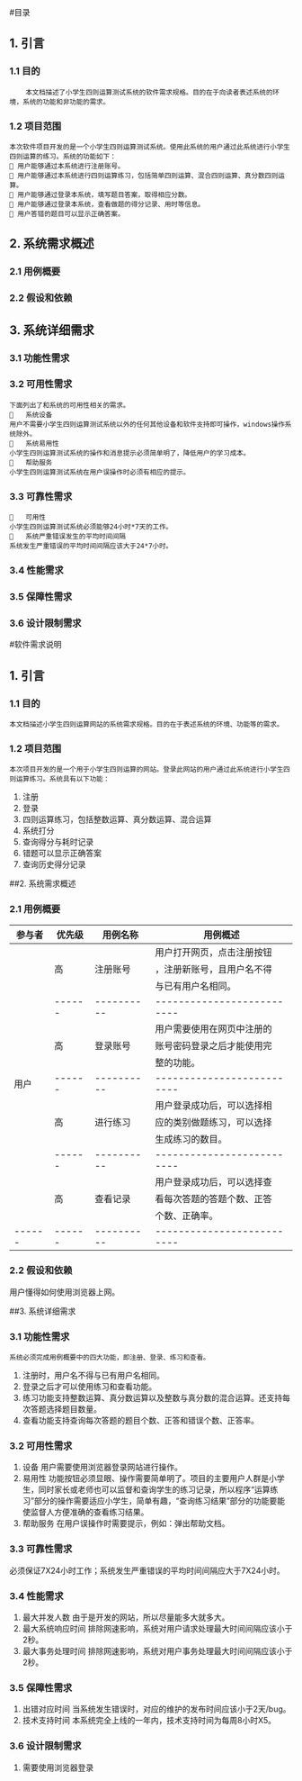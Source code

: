 #目录

## 1. 引言
### 1.1 目的
        本文档描述了小学生四则运算测试系统的软件需求规格。目的在于向读者表述系统的环境，系统的功能和非功能的需求。
### 1.2 项目范围
	本次软件项目开发的是一个小学生四则运算测试系统。使用此系统的用户通过此系统进行小学生四则运算的练习。系统的功能如下：
     用户能够通过本系统进行注册账号。
	 用户能够通过本系统进行四则运算练习，包括简单四则运算、混合四则运算、真分数四则运算。
	 用户能够通过登录本系统，填写题目答案，取得相应分数。
	 用户能够通过登录本系统，查看做题的得分记录、用时等信息。
	 用户答错的题目可以显示正确答案。



## 2. 系统需求概述
### 2.1 用例概要
### 2.2 假设和依赖

## 3. 系统详细需求
### 3.1 功能性需求
### 3.2 可用性需求
	下面列出了和系统的可用性相关的需求。
		系统设备
	用户不需要小学生四则运算测试系统以外的任何其他设备和软件支持即可操作，windows操作系统除外。
		系统易用性
	小学生四则运算测试系统的操作和消息提示必须简单明了，降低用户的学习成本。
		帮助服务
	小学生四则运算测试系统在用户误操作时必须有相应的提示。

### 3.3 可靠性需求
		可用性
	小学生四则运算测试系统必须能够24小时*7天的工作。
		系统严重错误发生的平均时间间隔
	系统发生严重错误的平均时间间隔应该大于24*7小时。

### 3.4 性能需求
### 3.5 保障性需求
### 3.6 设计限制需求

#软件需求说明

## 1. 引言
### 1.1 目的
    本文档描述小学生四则运算网站的系统需求规格。目的在于表述系统的环境、功能等的需求。
### 1.2 项目范围
	本次项目开发的是一个用于小学生四则运算的网站。登录此网站的用户通过此系统进行小学生四则运算练习。系统具有以下功能：
1. 注册
2. 登录
3. 四则运算练习，包括整数运算、真分数运算、混合运算
4. 系统打分
5. 查询得分与耗时记录
6. 错题可以显示正确答案
7. 查询历史得分记录

##2. 系统需求概述
### 2.1 用例概要
|参与者|优先级| 用例名称 |		  用例概述  		|
|------|------|----------|--------------------------|
|      |      |          |用户打开网页，点击注册按钮|
|      |  高  | 注册账号 |，注册新账号，且用户名不得|
|      |      |          |与已有用户名相同。        |
|      |------|----------|--------------------------|
|      |      |          |用户需要使用在网页中注册的|
|      |  高  | 登录账号 |账号密码登录之后才能使用完|
|      |      |          |整的功能。                |
| 用户 |------|----------|--------------------------|
|      |      |          |用户登录成功后，可以选择相|
|      |  高  | 进行练习 |应的类别做题练习，可以选择|
|      |      |          |生成练习的数目。          |
|      |------|----------|--------------------------|
|      |      |          |用户登录成功后，可以选择查|
|      |  高  | 查看记录 |看每次答题的答题个数、正答|
|      |      |          |个数、正确率。      |
|------|------|----------|--------------------------|
### 2.2 假设和依赖
用户懂得如何使用浏览器上网。

##3. 系统详细需求
### 3.1 功能性需求
	系统必须完成用例概要中的四大功能，即注册、登录、练习和查看。
1. 注册时，用户名不得与已有用户名相同。
2. 登录之后才可以使用练习和查看功能。
3. 练习功能支持整数运算、真分数运算以及整数与真分数的混合运算。还支持每次答题选择题目数量。
4. 查看功能支持查询每次答题的题目个数、正答和错误个数、正答率。

### 3.2 可用性需求
1. 设备
用户需要使用浏览器登录网站进行操作。
2. 易用性
功能按钮必须显眼、操作需要简单明了。项目的主要用户人群是小学生，同时家长或老师也可以监督和查询学生的练习记录，所以程序“运算练习”部分的操作需要适应小学生，简单有趣，“查询练习结果”部分的功能要能使监督人方便准确的查看练习结果。
3. 帮助服务
在用户误操作时需要提示，例如：弹出帮助文档。

### 3.3 可靠性需求
必须保证7X24小时工作；系统发生严重错误的平均时间间隔应大于7X24小时。

### 3.4 性能需求
1. 最大并发人数
由于是开发的网站，所以尽量能多大就多大。
2. 最大系统响应时间
排除网速影响，系统对用户请求处理最大时间间隔应该小于2秒。
3. 最大事务处理时间
排除网速影响，系统对用户事务处理最大时间间隔应该小于2秒。

### 3.5 保障性需求
1. 出错对应时间
当系统发生错误时，对应的维护的发布时间应该小于2天/bug。
2. 技术支持时间
本系统完全上线的一年内，技术支持时间为每周8小时X5。

### 3.6 设计限制需求
1. 需要使用浏览器登录

